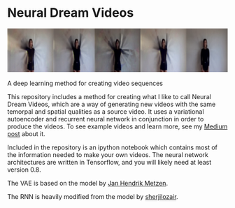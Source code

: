 # Neural Dream Videos
![alt text](./ndream1.png)

A deep learning method for creating video sequences


This repository includes a method for creating what I like to call Neural Dream Videos, which are a way of generating new videos
with the same temorpal and spatial qualities as a source video. It uses a variational autoencoder and recurrent neural
network in conjunction in order to produce the videos. To see example videos and learn more, see my [Medium post](https://medium.com/p/5d517b3cc804)
about it.

Included in the repository is an ipython notebook which contains most of the information needed to make your own videos.
The neural network architectures are written in Tensorflow, and you will likely need at least version 0.8.

The VAE is based on the model by [Jan Hendrik Metzen](https://jmetzen.github.io/2015-11-27/vae.html).

The RNN is heavily modified from  the model by [sherjilozair](https://github.com/sherjilozair/char-rnn-tensorflow).
